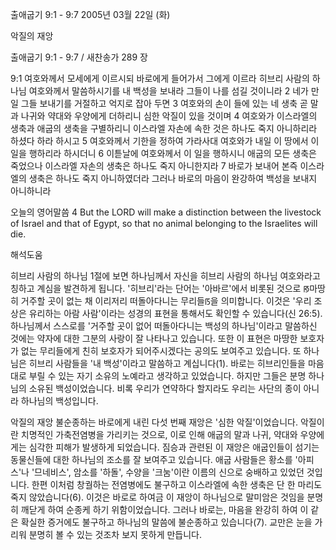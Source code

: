 출애굽기 9:1 - 9:7 
2005년 03월 22일 (화)

악질의 재앙



출애굽기 9:1 - 9:7 / 새찬송가 289 장


9:1 여호와께서 모세에게 이르시되 바로에게 들어가서 그에게 이르라 히브리 사람의 하나님 여호와께서 말씀하시기를 내 백성을 보내라 그들이 나를 섬길 것이니라 2 네가 만일 그들 보내기를 거절하고 억지로 잡아 두면 3 여호와의 손이 들에 있는 네 생축 곧 말과 나귀와 약대와 우양에게 더하리니 심한 악질이 있을 것이며 4 여호와가 이스라엘의 생축과 애굽의 생축을 구별하리니 이스라엘 자손에 속한 것은 하나도 죽지 아니하리라 하셨다 하라 하시고 5 여호와께서 기한을 정하여 가라사대 여호와가 내일 이 땅에서 이 일을 행하리라 하시더니 6 이튿날에 여호와께서 이 일을 행하시니 애굽의 모든 생축은 죽었으나 이스라엘 자손의 생축은 하나도 죽지 아니한지라 7 바로가 보내어 본즉 이스라엘의 생축은 하나도 죽지 아니하였더라 그러나 바로의 마음이 완강하여 백성을 보내지 아니하니라 

오늘의 영어말씀 
4 But the LORD will make a distinction between the livestock of Israel and that of Egypt, so that no animal belonging to the Israelites will die.

해석도움





히브리 사람의 하나님 
1절에 보면 하나님께서 자신을 히브리 사람의 하나님 여호와라고 칭하고 계심을 발견하게 됩니다. '히브리'라는 단어는 '아바르'에서 비롯된 것으로 ꡐ마땅히 거주할 곳이 없는 채 이리저리 떠돌아다니는 무리들ꡑ을 의미합니다. 이것은 '우리 조상은 유리하는 아람 사람'이라는 성경의 표현을 통해서도 확인할 수 있습니다(신 26:5). 하나님께서 스스로를 '거주할 곳이 없어 떠돌아다니는 백성의 하나님'이라고 말씀하신 것에는 약자에 대한 그분의 사랑이 잘 나타나고 있습니다. 또한 이 표현은 마땅한 보호자가 없는 무리들에게 친히 보호자가 되어주시겠다는 공의도 보여주고 있습니다. 또 하나님은 히브리 사람들을 '내 백성'이라고 말씀하고 계십니다(1). 바로는 히브리인들을 마음대로 부릴 수 있는 자기 소유의 노예라고 생각하고 있었습니다. 하지만 그들은 분명 하나님의 소유된 백성이었습니다. 비록 우리가 연약하다 할지라도 우리는 사단의 종이 아니라 하나님의 백성입니다. 

악질의 재앙 
불순종하는 바로에게 내린 다섯 번째 재앙은 '심한 악질'이었습니다. 악질이란 치명적인 가축전염병을 가리키는 것으로, 이로 인해 애굽의 말과 나귀, 약대와 우양에게는 심각한 피해가 발생하게 되었습니다. 짐승과 관련된 이 재앙은 애굽인들이 섬기는 동물신들에 대한 하나님의 조소를 잘 보여주고 있습니다. 애굽 사람들은 황소를 '아피스'나 '므네비스', 암소를 '하돌', 수양을 '크눔'이란 이름의 신으로 숭배하고 있었던 것입니다. 한편 이처럼 창궐하는 전염병에도 불구하고 이스라엘에 속한 생축은 단 한 마리도 죽지 않았습니다(6). 이것은 바로로 하여금 이 재앙이 하나님으로 말미암은 것임을 분명히 깨닫게 하여 순종케 하기 위함이었습니다. 그러나 바로는, 마음을 완강히 하여 이 같은 확실한 증거에도 불구하고 하나님의 말씀에 불순종하고 있습니다(7). 교만은 눈을 가리워 분명히 볼 수 있는 것조차 보지 못하게 만듭니다.